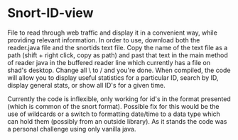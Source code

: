 # Snort-ID-view
File to read through web traffic and display it in a convenient way, while providing relevant information. 
In order to use, download both the reader.java file and the snortids text file. Copy the name of the text file as a path (shift + right click, copy as path) and past that text in the main method of reader java in the buffered reader line which currently has a file on shad's desktop. Change all \ to / and you're done. When compiled, the code will allow you to display useful statistics for a particular ID, search by ID, display general stats, or show all ID's for a given time. 


Currently the code is inflexible, only working for id's in the format presented (which is common of the snort format). Possible fix for this would be the use of wildcards or a switch to formatting date/time to a data type which can hold them (possibly from an outside library). As it stands the code was a personal challenge using only vanilla java.
